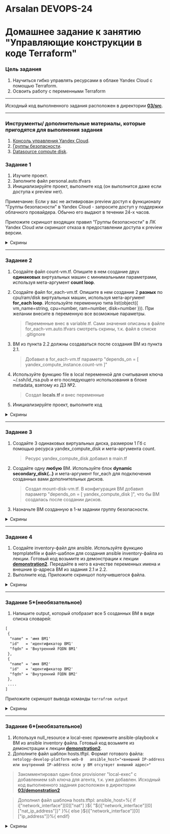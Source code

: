 # Arsalan DEVOPS-24
# Домашнее задание к занятию "Управляющие конструкции в коде Terraform"

### Цель задания

1. Научиться гибко управлять ресурсами в облаке Yandex Cloud с помощью Terraform.
2. Освоить работу с переменными Terraform

------

Исходный код выполненного задания расположен в директории [**03/src**](https://github.com/ArsalanSan/ter-homeworks/tree/main/03/src).

------

### Инструменты/ дополнительные материалы, которые пригодятся для выполнения задания

1. [Консоль управления Yandex Cloud](https://console.cloud.yandex.ru/folders/<cloud_id>/vpc/security-groups).
2. [Группы безопасности](https://cloud.yandex.ru/docs/vpc/concepts/security-groups?from=int-console-help-center-or-nav).
3. [Datasource compute disk](https://terraform-eap.website.yandexcloud.net/docs/providers/yandex/d/datasource_compute_disk.html).


### Задание 1

1. Изучите проект.
2. Заполните файл personal.auto.tfvars
3. Инициализируйте проект, выполните код (он выполнится даже если доступа к preview нет).

Примечание: Если у вас не активирован preview доступ к функционалу "Группы безопасности" в Yandex Cloud - запросите доступ у поддержки облачного провайдера. Обычно его выдают в течении 24-х часов.

Приложите скриншот входящих правил "Группы безопасности" в ЛК Yandex Cloud  или скриншот отказа в предоставлении доступа к preview версии.

<details>
<summary> Скрины </summary>

![task1.png](img%2Ftask1.png)
</details>

------

### Задание 2

1. Создайте файл count-vm.tf. Опишите в нем создание двух **одинаковых** виртуальных машин с минимальными параметрами, используя мета-аргумент **count loop**. 
2. Создайте файл for_each-vm.tf. Опишите в нем создание 2 **разных** по cpu/ram/disk виртуальных машин, используя мета-аргумент **for_each loop**. Используйте переменную типа list(object({ vm_name=string, cpu=number, ram=number, disk=number  })). При желании внесите в переменную все возможные параметры.

   > Переменные внес в variable.tf. Сами значения описаны в файле for_each-vm.auto.tfvars смотреть скрины, т.к. файл в списке .gitignore

3. ВМ из пункта 2.2 должны создаваться после создания ВМ из пункта 2.1.
   
   > Добавил в for_each-vm.tf параметр "depends_on = [ yandex_compute_instance.count-vm ]"

4. Используйте функцию file в local переменной для считывания ключа ~/.ssh/id_rsa.pub и его последующего использования в блоке metadata, взятому из ДЗ №2.

   > Создал **locals.tf** и внес переменные

5. Инициализируйте проект, выполните код

<details>
<summary>Скрины</summary>

![task2.png](img%2Ftask2.png)
![task2_2.png](img%2Ftask2_2.png)
</details>

------

### Задание 3

1. Создайте 3 одинаковых виртуальных диска, размером 1 Гб с помощью ресурса yandex_compute_disk и мета-аргумента count.

   > Ресурс yandex_compute_disk добавил в main.tf

2. Создайте одну **любую** ВМ. Используйте блок **dynamic secondary_disk{..}** и мета-аргумент for_each для подключения созданных вами дополнительных дисков.

   > Создал mount-disk-vm.tf. В конфигурация ВМ добавил параметр "depends_on = [ yandex_compute_disk ]", что бы ВМ создалась после создании дисков.

3. Назначьте ВМ созданную в 1-м задании группу безопасности.

<details>
<summary>Скрины</summary>

![task3.png](img%2Ftask3.png)
</details>

------

### Задание 4

1. Создайте inventory-файл для ansible.
Используйте функцию tepmplatefile и файл-шаблон для создания ansible inventory-файла из лекции.
Готовый код возьмите из демонстрации к лекции [**demonstration2**](https://github.com/netology-code/ter-homeworks/tree/main/demonstration2).
Передайте в него в качестве переменных имена и внешние ip-адреса ВМ из задания 2.1 и 2.2.
2. Выполните код. Приложите скриншот получившегося файла.


<details>
<summary>Скрины</summary>

![task4.png](img%2Ftask4.png)
</details>

------

### Задание 5*(необязательное)
1. Напишите output, который отобразит все 5 созданных ВМ в виде списка словарей:
``` 
[
 {
  "name" = 'имя ВМ1'
  "id"   = 'идентификатор ВМ1'
  "fqdn" = 'Внутренний FQDN ВМ1'
 },
 {
  "name" = 'имя ВМ2'
  "id"   = 'идентификатор ВМ2'
  "fqdn" = 'Внутренний FQDN ВМ2'
 },
 ....
]
```
Приложите скриншот вывода команды ```terrafrom output```

<details>
<summary>Скрины</summary>

![task5.png](img%2Ftask5.png)
</details>

------

### Задание 6*(необязательное)

1. Используя null_resource и local-exec примените ansible-playbook к ВМ из ansible inventory файла.
Готовый код возьмите из демонстрации к лекции [**demonstration2**](https://github.com/netology-code/ter-homeworks/tree/main/demonstration2).
3. Дополните файл шаблон hosts.tftpl. 
Формат готового файла:
```netology-develop-platform-web-0   ansible_host="<внешний IP-address или внутренний IP-address если у ВМ отсутвует внешний адрес>"```

> Закомментировал один блок provisioner "local-exec" с добавлением ssh ключа для агента, т.к. уже добавлен. 
> Исходный код выполненного задания расположен в директории [**03/demonstration2**](https://github.com/ArsalanSan/ter-homeworks/tree/main/03/demonstration2)

> Дополнил файл шаблона hosts.tftpl: 
> ansible_host=%{ if i["network_interface"][0]["nat"] }${ "${i["network_interface"][0]["nat_ip_address"]}" }%{ else }${i["network_interface"][0]["ip_address"]}%{ endif}

<details>
<summary>Скрины</summary>

![tesk6.png](img%2Ftesk6.png)
</details>
